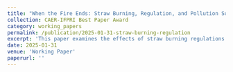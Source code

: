 ```yaml
---
title: "When the Fire Ends: Straw Burning, Regulation, and Pollution Substitution"
collection: CAER-IFPRI Best Paper Award
category: working_papers
permalink: /publication/2025-01-31-straw-burning-regulation
excerpt: 'This paper examines the effects of straw burning regulations on pollution substitution and received the CAER-IFPRI Best Paper Award.'
date: 2025-01-31
venue: 'Working Paper'
paperurl: ''
---
```

